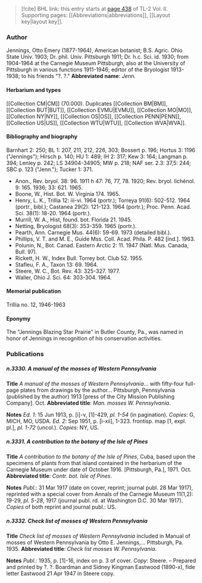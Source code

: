 > [!cite] BHL link: this entry starts at [page 438](https://www.biodiversitylibrary.org/page/33068680) of TL-2 Vol. II.
> Supporting pages: [[Abbreviations|abbreviations]], [[Layout key|layout key]].

### Author

Jennings, Otto Emery (1877-1964), American botanist; B.S. Agric. Ohio State Univ. 1903; Dr. phil. Univ. Pittsburgh 1911; Dr. h.c. Sci. id. 1930; from 1904-1964 at the Carnegie Museum Pittsburgh, also at the University of Pittsburgh in various functions 1911-1946; edrtor of the Bryologist 1913-1938; to his friends "?. ?." 
**Abbreviated name**: *Jenn.*

#### Herbarium and types

[[Collection CM|CM]] (70.000). Duplicates [[Collection BM|BM]], [[Collection BUT|BUT]], [[Collection EVMU|EVMU]], [[Collection MO|MO]], [[Collection NY|NY]], [[Collection OS|OS]], [[Collection PENN|PENN]], [[Collection US|US]], [[Collection WTU|WTU]], [[Collection WVA|WVA]].

#### Bibliography and biography

Barnhart 2: 250; BL 1: 207, 211, 212, 226, 303; Bossert p. 196; Hortus 3: 1196 ("Jennings"); Hirsch p. 140; HU 1: 489; IH 2: 317; Kew 3: 164; Langman p. 394; Lenley p. 242; LS 34904-34905; MW p. 218; NAF ser. 2.3: 37,5: 244; SBC p. 123 ("Jenn."); Tucker 1: 371.
- Anon., Rev. bryol. 38: 96. 1911 h 47: 76, 77, 78. 1920; Rev. bryol. lichénol. 9: 165. 1936; 33: 621. 1965.
- Boone, W., Hist. Bot. W. Virginia 174. 1965.
- Henry, L. K., Trillia 12: iii-vi. 1964 (portr.); Torreya 91(6): 502-512. 1964 (portr., bibl.); Castanea 29(2): 121-123. 1964 (portr.); Proc. Penn. Acad. Sci. 38(1): 18-20. 1964 (portr.).
- Murrill, W. A., Hist, found. bot. Florida 21. 1945.
- Netting, Bryologist 68(3): 353-359. 1965 (portr.).
- Pearth, Ann. Carnegie Mus. 44(6): 59-69. 1973 (detailed bibl.).
- Phillips, V. T. and M. E., Guide Mss. Coll. Acad. Phila. P. 482 \[ind.\]. 1963.
- Polunin, N., Bot. Canad. Eastern Arctic 2: 11. 1947 (Natl. Mus. Canada, Bull. 97).
- Rickett, H. W., Index Bull. Torrey bot. Club 52. 1955.
- Stafleu, F. A., Taxon 13: 69. 1964.
- Steere, W. C., Bot. Rev. 43: 325-327. 1977.
- Waller, Ohio J. Sci. 64: 303-304. 1964.

#### Memorial publication

Trillia no. 12, 1946-1963

#### Eponymy

The "Jennings Blazing Star Prairie" in Butler County, Pa., was named in honor of Jennings in recognition of his conservation activities.

### Publications

##### n.3330. A manual of the mosses of Western Pennsylvania

**Title**
*A manual of the mosses of Western Pennsylvania*... with fifty-four full-page plates from drawings by the author... Pittsburgh, Pennsylvania (published by the author) 1913 \[press of the City Mission Publishing Company\]. Oct.
**Abbreviated title**: *Man. mosses W. Pennsylvania*.

**Notes**
*Ed. 1*: 15 Jun 1913, p. \[i\]-v, \[1\]-429, *pl. 1-54* (in pagination). *Copies*: G, MICH, MO, USDA.
*Ed. 2*: Sep 1951, p. \[i-xii\], 1-323. frontisp. map \[1, expl. pl.\], *pl. 1-72* (uncol.). *Copies*: NY, US.

##### n.3331. A contribution to the botany of the Isle of Pines

**Title**
*A contribution to the botany of the Isle of Pines*, Cuba, based upon the specimens of plants from that island contained in the herbarium of the Carnegie Museum under date of October 1916. \[Pittsburgh, Pa.\], 1971. Oct.
**Abbreviated title**: *Contr. bot. Isle of Pines*.

**Notes**
*Publ*.: 31 Mar 1917 (date on cover, reprint; journal publ. 28 Mar 1917), reprinted with a special cover from Annals of the Carnegie Museum 11(1,2): 19-29, *pl. 5-28*, 1917 (journal publ. rd. at Washington D.C. 30 Mar 1917). *Copies* of both reprint and journal publ.: US.

##### n.3332. Check list of mosses of Western Pennsylvania

**Title**
*Check list of mosses of Western Pennsylvania* included in Manual of mosses of Western Pennsylvania by Otto E. Jennings,... Pittsburgh, Pa. 1935.
**Abbreviated title**: *Check list mosses W. Pennsylvania*.

**Notes**
*Publ*.: 1935, p. \[1\]-16, index on p. 3 of cover. *Copy*: Steere. – Prepared and printed by ?. ?. Boardman and Sidney Kingman Eastwood (1890-x), fide letter Eastwood 21 Apr 1947 in Steere copy.

